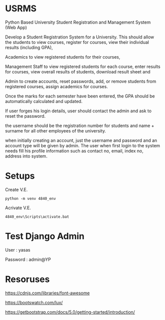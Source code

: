 # USRMS
 Python Based University Student Registration and Management System (Web App)

Develop a Student Registration System for a University. 
This should allow the students to view courses, register for courses, view their individual results (including GPA), 

Academics to view registered students for their courses, 

Management Staff to view registered students for each course, enter results for courses, view overall results of students, download result sheet and 

Admin to create accounts, reset passwords, add, or remove students from registered courses, assign academics for courses.

Once the marks for each semester have been entered, the GPA should be automatically calculated and updated.


If user forges his login details, user should contact the admin and ask to reset the password.


the username should be the registration number for students and name + surname for all other employees of the university.


when initially creating an account, just the username and password and an account type will be given by admin. The user when first login to the system needs fill his profile information such as contact no, email, index no, address into system.



# Setups

Create V.E.
```
python -m venv 4840_env
```
Acrivate V.E.

```
4840_env\Scripts\activate.bat
```

# Test Django Admin

User : yasas

Password : admin@YP

# Resoruses 

https://cdnjs.com/libraries/font-awesome

https://bootswatch.com/lux/

https://getbootstrap.com/docs/5.0/getting-started/introduction/